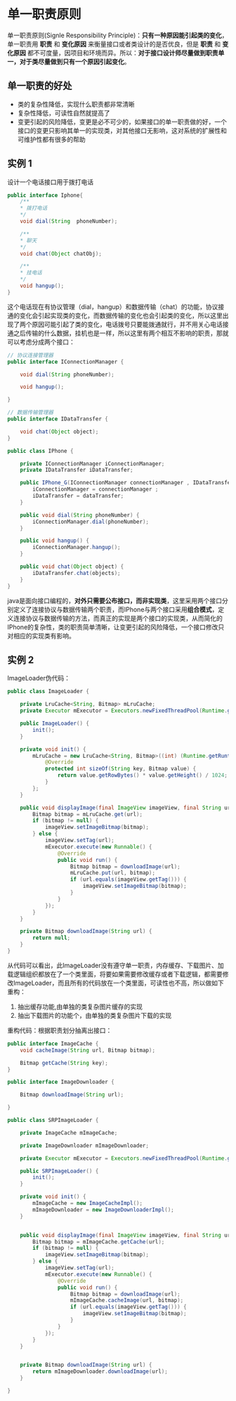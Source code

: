 # 单一职责原则

单一职责原则(Signle Responsibility Principle)：**只有一种原因能引起类的变化**，单一职责用 **职责** 和 **变化原因** 来衡量接口或者类设计的是否优良，但是 **职责** 和 **变化原因** 都不可度量，因项目和环境而异。所以：**对于接口设计师尽量做到职责单一，对于类尽量做到只有一个原因引起变化**。

## 单一职责的好处

* 类的复杂性降低，实现什么职责都非常清晰
* 复杂性降低，可读性自然就提高了
* 变更引起的风险降低，变更是必不可少的，如果接口的单一职责做的好，一个接口的变更只影响其单一的实现类，对其他接口无影响，这对系统的扩展性和可维护性都有很多的帮助

## 实例 1

设计一个电话接口用于拨打电话

```java
public interface Iphone{
    /**
    * 拨打电话
    */
    void dial(String  phoneNumber);

    /**
    * 聊天
    */
    void chat(Object chatObj);

    /**
    * 挂电话
    */
    void hangup();
}
```

这个电话现在有协议管理（dial，hangup）和数据传输（chat）的功能，协议接通的变化会引起实现类的变化，而数据传输的变化也会引起类的变化，所以这里出现了两个原因可能引起了类的变化，电话拨号只要能拨通就行，并不用关心电话接通之后传输的什么数据，挂机也是一样，所以这里有两个相互不影响的职责，那就可以考虑分成两个接口：

```java
// 协议连接管理器
public interface IConnectionManager {

    void dial(String phoneNumber);

    void hangup();

}

// 数据传输管理器
public interface IDataTransfer {

    void chat(Object object);
}

public class IPhone {

    private IConnectionManager iConnectionManager;
    private IDataTransfer iDataTransfer;

    public IPhone_G(IConnectionManager connectionManager , IDataTransfer dataTransfer) {
        iConnectionManager = connectionManager ;
        iDataTransfer = dataTransfer;
    }

    public void dial(String phoneNumber) {
        iConnectionManager.dial(phoneNumber);
    }

    public void hangup() {
        iConnectionManager.hangup();
    }

    public void chat(Object object) {
        iDataTransfer.chat(objects);
    }
}
```

java是面向接口编程的，**对外只需要公布接口，而非实现类**，这里采用两个接口分别定义了连接协议与数据传输两个职责，而IPhone与两个接口采用**组合模式**，定义连接协议与数据传输的方法，而真正的实现是两个接口的实现类，从而简化的IPhone的复杂性，类的职责简单清晰，让变更引起的风险降低，一个接口修改只对相应的实现类有影响。

## 实例 2

ImageLoader伪代码：

```java
public class ImageLoader {

    private LruCache<String, Bitmap> mLruCache;
    private Executor mExecutor = Executors.newFixedThreadPool(Runtime.getRuntime().availableProcessors());

    public ImageLoader() {
        init();
    }

    private void init() {
        mLruCache = new LruCache<String, Bitmap>((int) (Runtime.getRuntime().maxMemory() / 1024 / 4)) {
            @Override
            protected int sizeOf(String key, Bitmap value) {
                return value.getRowBytes() * value.getHeight() / 1024;
            }
        };
    }

    public void displayImage(final ImageView imageView, final String url) {
        Bitmap bitmap = mLruCache.get(url);
        if (bitmap != null) {
            imageView.setImageBitmap(bitmap);
        } else {
            imageView.setTag(url);
            mExecutor.execute(new Runnable() {
                @Override
                public void run() {
                    Bitmap bitmap = downloadImage(url);
                    mLruCache.put(url, bitmap);
                    if (url.equals(imageView.getTag())) {
                        imageView.setImageBitmap(bitmap);
                    }
                }
            });
        }
    }

    private Bitmap downloadImage(String url) {
        return null;
    }
}
```

从代码可以看出，此ImageLoader没有遵守单一职责，内存缓存、下载图片、加载逻辑组织都放在了一个类里面，将要如果需要修改缓存或者下载逻辑，都需要修改ImageLoader，而且所有的代码放在一个类里面，可读性也不高，所以做如下重构：

1. 抽出缓存功能,由单独的类复杂图片缓存的实现
2. 抽出下载图片的功能个，由单独的类复杂图片下载的实现

重构代码：根据职责划分抽离出接口：

```java
public interface ImageCache {
    void cacheImage(String url, Bitmap bitmap);

    Bitmap getCache(String key);
}

public interface ImageDownloader {

    Bitmap downloadImage(String url);

}

public class SRPImageLoader {

    private ImageCache mImageCache;

    private ImageDownloader mImageDownloader;

    private Executor mExecutor = Executors.newFixedThreadPool(Runtime.getRuntime().availableProcessors());

    public SRPImageLoader() {
        init();
    }

    private void init() {
        mImageCache = new ImageCacheImpl();
        mImageDownloader = new ImageDownloaderImpl();
    }


    public void displayImage(final ImageView imageView, final String url) {
        Bitmap bitmap = mImageCache.getCache(url);
        if (bitmap != null) {
            imageView.setImageBitmap(bitmap);
        } else {
            imageView.setTag(url);
            mExecutor.execute(new Runnable() {
                @Override
                public void run() {
                    Bitmap bitmap = downloadImage(url);
                    mImageCache.cacheImage(url, bitmap);
                    if (url.equals(imageView.getTag())) {
                        imageView.setImageBitmap(bitmap);
                    }
                }
            });
        }
    }


    private Bitmap downloadImage(String url) {
        return mImageDownloader.downloadImage(url);
    }

}
```

